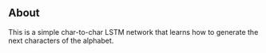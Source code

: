 ## About

This is a simple char-to-char LSTM network that learns how to generate the next characters of the alphabet.